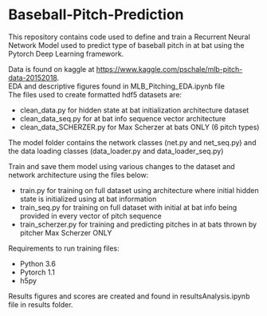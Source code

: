 # Baseball-Pitch-Prediction
This repository contains code used to define and train a Recurrent Neural Network Model used to predict type of baseball pitch in at bat
using the Pytorch Deep Learning framework.  

Data is found on kaggle at https://www.kaggle.com/pschale/mlb-pitch-data-20152018.  
EDA and descriptive figures found in MLB_Pitching_EDA.ipynb file  
The files used to create formatted hdf5 datasets are:  
* clean_data.py for hidden state at bat initialization architecture dataset
* clean_data_seq.py for at bat info sequence vector architecture
* clean_data_SCHERZER.py for Max Scherzer at bats ONLY (6 pitch types)  

The model folder contains the network classes (net.py and net_seq.py) and the data loading classes (data_loader.py and data_loader_seq.py)  

Train and save them model using various changes to the dataset and network architecture using the files below:
* train.py for training on full dataset using architecture where initial hidden state is initialized using at bat information
* train_seq.py for training on full dataset with initial at bat info being provided in every vector of pitch sequence
* train_scherzer.py for training and predicting pitches in at bats thrown by pitcher Max Scherzer ONLY  

Requirements to run training files:  
* Python 3.6
* Pytorch 1.1
* h5py

Results figures and scores are created and found in resultsAnalysis.ipynb file in results folder.
